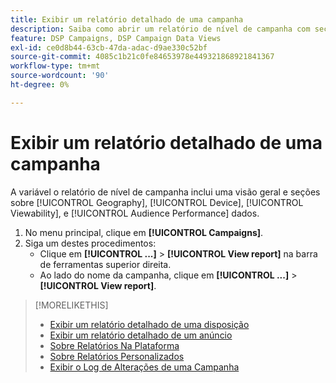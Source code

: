 ```yaml
---
title: Exibir um relatório detalhado de uma campanha
description: Saiba como abrir um relatório de nível de campanha com seções sobre geografia, dispositivo, visibilidade e dados de desempenho do público-alvo.
feature: DSP Campaigns, DSP Campaign Data Views
exl-id: ce0d8b44-63cb-47da-adac-d9ae330c52bf
source-git-commit: 4085c1b21c0fe84653978e449321868921841367
workflow-type: tm+mt
source-wordcount: '90'
ht-degree: 0%

---
```


# Exibir um relatório detalhado de uma campanha

A variável <!--legacy --> o relatório de nível de campanha inclui uma visão geral e seções sobre [!UICONTROL Geography], [!UICONTROL Device], [!UICONTROL Viewability], e [!UICONTROL Audience Performance] dados.

1. No menu principal, clique em **[!UICONTROL Campaigns]**.
1. Siga um destes procedimentos:
   * Clique em **[!UICONTROL ...]** > **[!UICONTROL View report]** na barra de ferramentas superior direita.
   * Ao lado do nome da campanha, clique em  **[!UICONTROL ...]** > **[!UICONTROL View report]**.

>[!MORELIKETHIS]
>
>* [Exibir um relatório detalhado de uma disposição](/help/dsp/campaign-management/placements/placement-view-report.md)
>* [Exibir um relatório detalhado de um anúncio](/help/dsp/campaign-management/ads/ad-view-report.md)
>* [Sobre Relatórios Na Plataforma](/help/dsp/campaign-management/reports/campaign-reports-about.md)
>* [Sobre Relatórios Personalizados](/help/dsp/reports/report-about.md)
>* [Exibir o Log de Alterações de uma Campanha](campaign-change-log.md)

